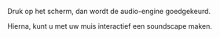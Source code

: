 Druk op het scherm, dan wordt de audio-engine goedgekeurd.

Hierna, kunt u met uw muis interactief een soundscape maken.
